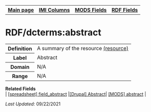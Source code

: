 <!DOCTYPE html>
<html>

<body>
<table style="width:100%">
  <tr>
    <th><a href="index.md">Main page</a></th>
	<th><a href="IMI.md">IMI Columns</a></th>
    <th><a href="MODS.md">MODS Fields</a></th>
    <th><a href="RDF.md">RDF Fields</a></th>
  </tr>
</table>

<h1>RDF/dcterms:abstract</h1>
<table>
<tr>
	<th>Definition</th>
	<td>A summary of the resource <a href="http://purl.org/dc/terms/abstract">(resource)</a></td>
</tr>
<tr>
	<th>Label</th>
	<td>Abstract</td>
</tr>
<tr>
	<th>Domain</th>
	<td>N/A</td>
</tr>
<tr>
	<th>Range</th>
	<td>N/A</td>
</tr>
</table>
<dl>
	<dt><b>Related Fields</b></dt>
		| <a href="field_abstract.md">[spreadsheet] field_abstract</a> 
		|<a href="DrupalFields.md">[Drupal] Abstract</a>|
		<a href="mods.abstract.md">[MODS] abstract</a> |
</dl>
<p><i>Last Updated: </i>09/22/2021</p>
</body>
</html>
